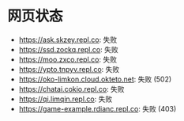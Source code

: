 # 网页状态
- https://ask.skzey.repl.co: 失败
- https://ssd.zockq.repl.co: 失败
- https://moo.zxco.repl.co: 失败
- https://ypto.tnpyv.repl.co: 失败
- https://oko-limkon.cloud.okteto.net: 失败 (502)
- https://chatai.cokio.repl.co: 失败
- https://qi.limqin.repl.co: 失败
- https://game-example.rdianc.repl.co: 失败 (403)
